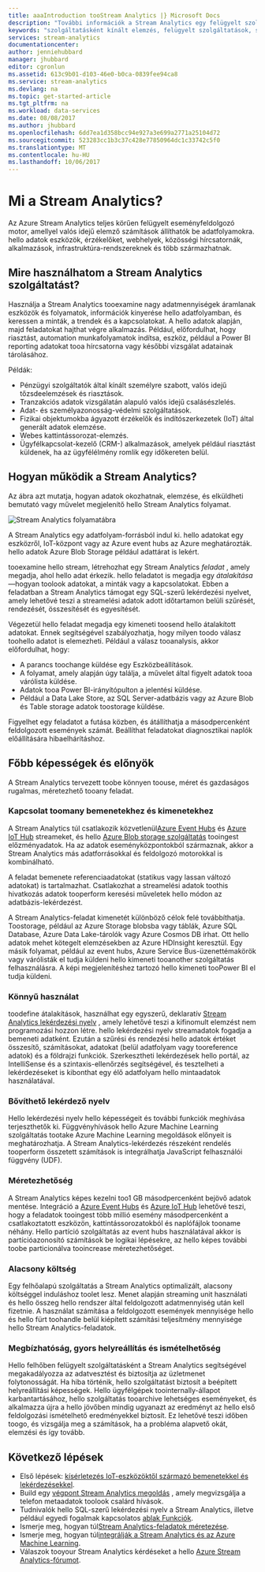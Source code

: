 ```yaml
---
title: aaaIntroduction tooStream Analytics |} Microsoft Docs
description: "További információk a Stream Analytics egy felügyelt szolgáltatást, amelyek segítségével elemezheti hello az eszközök internetes hálózatát (IoT) származó valós időben."
keywords: "szolgáltatásként kínált elemzés, felügyelt szolgáltatások, streamfeldolgozás, streamelemzés, mi a stream analytics"
services: stream-analytics
documentationcenter: 
author: jenniehubbard
manager: jhubbard
editor: cgronlun
ms.assetid: 613c9b01-d103-46e0-b0ca-0839fee94ca8
ms.service: stream-analytics
ms.devlang: na
ms.topic: get-started-article
ms.tgt_pltfrm: na
ms.workload: data-services
ms.date: 08/08/2017
ms.author: jhubbard
ms.openlocfilehash: 6dd7ea1d358bcc94e927a3e699a2771a25104d72
ms.sourcegitcommit: 523283cc1b3c37c428e77850964dc1c33742c5f0
ms.translationtype: MT
ms.contentlocale: hu-HU
ms.lasthandoff: 10/06/2017
---
```

# <a name="what-is-stream-analytics"></a>Mi a Stream Analytics?

Az Azure Stream Analytics teljes körűen felügyelt eseményfeldolgozó motor, amellyel valós idejű elemző számítások állíthatók be adatfolyamokra. hello adatok eszközök, érzékelőket, webhelyek, közösségi hírcsatornák, alkalmazások, infrastruktúra-rendszereknek és több származhatnak. 

## <a name="what-can-i-do-with-stream-analytics"></a>Mire használhatom a Stream Analytics szolgáltatást?

Használja a Stream Analytics tooexamine nagy adatmennyiségek áramlanak eszközök és folyamatok, információk kinyerése hello adatfolyamban, és keressen a minták, a trendek és a kapcsolatokat. A hello adatok alapján, majd feladatokat hajthat végre alkalmazás. Például, előfordulhat, hogy riasztást, automation munkafolyamatok indítsa, eszköz, például a Power BI reporting adatokat tooa hírcsatorna vagy későbbi vizsgálat adatainak tárolásához. 

Példák:

* Pénzügyi szolgáltatók által kínált személyre szabott, valós idejű tőzsdeelemzések és riasztások.
* Tranzakciós adatok vizsgálatán alapuló valós idejű csalásészlelés. 
* Adat- és személyazonosság-védelmi szolgáltatások.
* Fizikai objektumokba ágyazott érzékelők és indítószerkezetek (IoT) által generált adatok elemzése.
* Webes kattintássorozat-elemzés.
* Ügyfélkapcsolat-kezelő (CRM-) alkalmazások, amelyek például riasztást küldenek, ha az ügyfélélmény romlik egy időkereten belül.

## <a name="how-does-stream-analytics-work"></a>Hogyan működik a Stream Analytics?

Az ábra azt mutatja, hogyan adatok okozhatnak, elemzése, és elküldheti bemutató vagy művelet megjelenítő hello Stream Analytics folyamat. 

![Stream Analytics folyamatábra](./media/stream-analytics-introduction/stream_analytics_intro_pipeline.png)

A Stream Analytics egy adatfolyam-forrásból indul ki. hello adatokat egy eszközről, IoT-központ vagy az Azure event hubs az Azure meghatározták. hello adatok Azure Blob Storage például adattárat is lekért. 

tooexamine hello stream, létrehozhat egy Stream Analytics *feladat* , amely megadja, ahol hello adat érkezik. hello feladatot is megadja egy *átalakítása*&mdash;hogyan toolook adatokat, a minták vagy a kapcsolatokat. Ebben a feladatban a Stream Analytics támogat egy SQL-szerű lekérdezési nyelvet, amely lehetővé teszi a streamelési adatok adott időtartamon belüli szűrését, rendezését, összesítését és egyesítését.

Végezetül hello feladat megadja egy kimeneti toosend hello átalakított adatokat. Ennek segítségével szabályozhatja, hogy milyen toodo válasz toohello adatot is elemezheti. Például a válasz tooanalysis, akkor előfordulhat, hogy:

* A parancs toochange küldése egy Eszközbeállítások. 
* A folyamat, amely alapján úgy találja, a művelet által figyelt adatok tooa várólista küldése. 
* Adatok tooa Power BI-irányítópulton a jelentési küldése.
* Például a Data Lake Store, az SQL Server-adatbázis vagy az Azure Blob és Table storage adatok toostorage küldése.

Figyelhet egy feladatot a futása közben, és átállíthatja a másodpercenként feldolgozott események számát. Beállíthat feladatokat diagnosztikai naplók előállítására hibaelhárításhoz.

## <a name="key-capabilities-and-benefits"></a>Főbb képességek és előnyök

A Stream Analytics tervezett toobe könnyen toouse, méret és gazdaságos rugalmas, méretezhető tooany feladat.

### <a name="connectivity-toomany-inputs-and-outputs"></a>Kapcsolat toomany bemenetekhez és kimenetekhez

A Stream Analytics túl csatlakozik közvetlenül[Azure Event Hubs](https://azure.microsoft.com/services/event-hubs/) és [Azure IoT Hub](https://azure.microsoft.com/services/iot-hub/) streameket, és hello [Azure Blob storage szolgáltatás](https://docs.microsoft.com/azure/storage/storage-introduction#blob-storage-accounts) tooingest előzményadatok. Ha az adatok eseményközpontokból származnak, akkor a Stream Analytics más adatforrásokkal és feldolgozó motorokkal is kombinálható.

A feladat bemenete referenciaadatokat (statikus vagy lassan változó adatokat) is tartalmazhat. Csatlakozhat a streamelési adatok toothis hivatkozás adatok tooperform keresési műveletek hello módon az adatbázis-lekérdezést.

A Stream Analytics-feladat kimenetét különböző célok felé továbbíthatja. Toostorage, például az Azure Storage blobsba vagy táblák, Azure SQL Database, Azure Data Lake-tárolók vagy Azure Cosmos DB írhat. Ott hello adatok mehet kötegelt elemzésekben az Azure HDInsight keresztül. Egy másik folyamat, például az event hubs, Azure Service Bus-üzenettémakörök vagy várólisták el tudja küldeni hello kimeneti tooanother szolgáltatás felhasználásra. A képi megjelenítéshez tartozó hello kimeneti tooPower BI el tudja küldeni.

### <a name="ease-of-use"></a>Könnyű használat

toodefine átalakítások, használhat egy egyszerű, deklaratív [Stream Analytics lekérdezési nyelv](https://msdn.microsoft.com/library/azure/dn834998.aspx) , amely lehetővé teszi a kifinomult elemzést nem programozási hozzon létre. hello lekérdezési nyelv streamadatok fogadja a bemeneti adatként. Ezután a szűrési és rendezési hello adatok értéket összesítő, számításokat, adatokat (belül adatfolyam vagy tooreference adatok) és a földrajzi funkciók. Szerkesztheti lekérdezések hello portál, az IntelliSense és a szintaxis-ellenőrzés segítségével, és tesztelheti a lekérdezéseket is kibonthat egy élő adatfolyam hello mintaadatok használatával.

### <a name="extensible-query-language"></a>Bővíthető lekérdező nyelv

Hello lekérdezési nyelv hello képességeit és további funkciók meghívása terjeszthetők ki. Függvényhívások hello Azure Machine Learning szolgáltatás tootake Azure Machine Learning megoldások előnyeit is meghatározhatja. A Stream Analytics-lekérdezés részeként rendelés tooperform összetett számítások is integrálhatja JavaScript felhasználói függvény (UDF).

### <a name="scalability"></a>Méretezhetőség

A Stream Analytics képes kezelni too1 GB másodpercenként bejövő adatok mentése. Integráció a [Azure Event Hubs](https://azure.microsoft.com/services/event-hubs/) és [Azure IoT Hub](https://azure.microsoft.com/services/iot-hub/) lehetővé teszi, hogy a feladatok tooingest több millió esemény másodpercenként a csatlakoztatott eszközön, kattintássorozatokból és naplófájlok tooname néhány. Hello partíció szolgáltatás az event hubs használatával akkor is partícióazonosító számítások be logikai lépésekre, az hello képes további toobe particionálva tooincrease méretezhetőséget.

### <a name="low-cost"></a>Alacsony költség

Egy felhőalapú szolgáltatás a Stream Analytics optimalizált, alacsony költséggel induláshoz toolet lesz. Menet alapján streaming unit használati és hello összeg hello rendszer által feldolgozott adatmennyiség után kell fizetnie. A használat számítása a feldolgozott események mennyisége hello és hello fürt toohandle belül kiépített számítási teljesítmény mennyisége hello Stream Analytics-feladatok.

### <a name="reliability-quick-recovery-and-repeatability"></a>Megbízhatóság, gyors helyreállítás és ismételhetőség

Hello felhőben felügyelt szolgáltatásként a Stream Analytics segítségével megakadályozza az adatvesztést és biztosítja az üzletmenet folytonosságát. Ha hiba történik, hello szolgáltatást biztosít a beépített helyreállítási képességek. Hello ügyfélgépek toointernally-állapot karbantartásához, hello szolgáltatás tooarchive lehetséges eseményeket, és alkalmazza újra a hello jövőben mindig ugyanazt az eredményt az hello első feldolgozási ismételhető eredményekkel biztosít. Ez lehetővé teszi időben toogo, és vizsgálja meg a számítások, ha a probléma alapvető okát, elemzési és így tovább.

## <a name="next-steps"></a>Következő lépések

* Első lépések: [kísérletezés IoT-eszközöktől származó bemenetekkel és lekérdezésekkel](stream-analytics-get-started-with-azure-stream-analytics-to-process-data-from-iot-devices.md).
* Build egy [végpont Stream Analytics megoldás](stream-analytics-real-time-fraud-detection.md) , amely megvizsgálja a telefon metaadatok toolook csalárd hívások.
* Tudnivalók hello SQL-szerű lekérdezési nyelv a Stream Analytics, illetve például egyedi fogalmak kapcsolatos [ablak Funkciók](stream-analytics-window-functions.md).
* Ismerje meg, hogyan túl[Stream Analytics-feladatok méretezése](stream-analytics-scale-jobs.md). 
* Ismerje meg, hogyan túl[integrálják a Stream Analytics és az Azure Machine Learning](stream-analytics-machine-learning-integration-tutorial.md).
* Válaszok tooyour Stream Analytics kérdéseket a hello [Azure Stream Analytics-fórumot](https://social.msdn.microsoft.com/Forums/en-US/home?forum=AzureStreamAnalytics).

